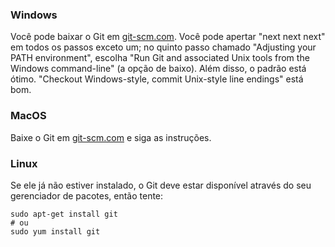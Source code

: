 ### Windows

Você pode baixar o Git em [git-scm.com](http://git-scm.com/). Você pode apertar "next next next" em todos os passos exceto um; no quinto passo chamado "Adjusting your PATH environment", escolha "Run Git and associated Unix tools from the Windows command-line" (a opção de baixo). Além disso, o padrão está ótimo. "Checkout Windows-style, commit Unix-style line endings" está bom.

### MacOS

Baixe o Git em [git-scm.com](http://git-scm.com/) e siga as instruções.

### Linux

Se ele já não estiver instalado, o Git deve estar disponível através do seu gerenciador de pacotes, então tente:

    sudo apt-get install git
    # ou
    sudo yum install git